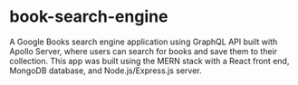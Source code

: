 # book-search-engine
A Google Books search engine application using GraphQL API built with Apollo Server, where users can search for books and save them to their collection. This app was built using the MERN stack with a React front end, MongoDB database, and Node.js/Express.js server. 

